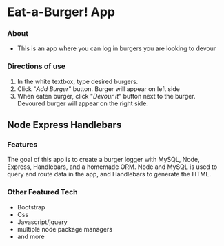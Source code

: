 # Eat-a-Burger! App
### About
* This is an app where you can log in burgers you are looking to devour

### Directions of use
1. In the white textbox, type desired burgers.
2. Click "*Add Burger*" button. Burger will appear on left side
3. When eaten burger, click "*Devour it*" button next to the burger. Devoured burger will appear on the right side. 

## Node Express Handlebars
### Features
The goal of this app is to create a burger logger with MySQL, Node, Express, Handlebars, and a homemade ORM. 
Node and MySQL is used to query and route data in the app, and Handlebars to generate the HTML.

### Other Featured Tech
* Bootstrap
* Css
* Javascript/jquery
* multiple node package managers
* and more




